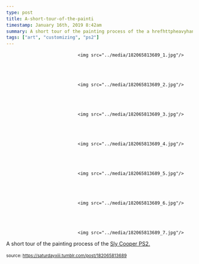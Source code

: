 ```yaml
---
type: post
title: A-short-tour-of-the-painti
timestamp: January 16th, 2019 8:42am
summary: A short tour of the painting process of the a hrefhttpheavyhandedcapost181056446837ps2casemodartworkofslycoopertemplated targetbla
tags: ["art", "customizing", "ps2"]
---
```



                               <img src="../media/182065813689_1.jpg"/>
                           

                                                                                                                           

                               <img src="../media/182065813689_2.jpg"/>
                           

                                                                                                                           

                               <img src="../media/182065813689_3.jpg"/>
                           

                                                                                                                           

                               <img src="../media/182065813689_4.jpg"/>
                           

                                                                                                                           

                               <img src="../media/182065813689_5.jpg"/>
                           

                                                                                                                           

                               <img src="../media/182065813689_6.jpg"/>
                           

                                                                                                                           

                               <img src="../media/182065813689_7.jpg"/>
                           

                                                                                                                      
A short tour of the painting process of the <a href="http://heavyhanded.ca/post/181056446837/ps2-case-mod-artwork-of-sly-cooper-templated" target="_blank">Sly Cooper PS2.</a>
 
                                    
                
                
                
                
                                
<small>source: https://saturdayxiii.tumblr.com/post/182065813689</small>